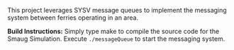 This project leverages SYSV message queues to implement the messaging system between ferries operating in an area.


**Build Instructions:**
Simply type make to compile the source code for the Smaug Simulation. 
Execute `./messageQueue` to start the messaging system.